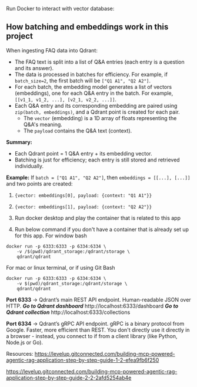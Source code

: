 Run Docker to interact with vector database:
## How batching and embeddings work in this project

When ingesting FAQ data into Qdrant:

- The FAQ text is split into a list of Q&A entries (each entry is a question and its answer).
- The data is processed in batches for efficiency. For example, if `batch_size=2`, the first batch will be `["Q1 A1", "Q2 A2"]`.
- For each batch, the embedding model generates a list of vectors (embeddings), one for each Q&A entry in the batch. For example, `[[v1_1, v1_2, ...], [v2_1, v2_2, ...]]`.
- Each Q&A entry and its corresponding embedding are paired using `zip(batch, embeddings)`, and a Qdrant point is created for each pair.
    - The `vector` (embedding) is a 1D array of floats representing the Q&A's meaning.
    - The `payload` contains the Q&A text (context).

**Summary:**
- Each Qdrant point = 1 Q&A entry + its embedding vector.
- Batching is just for efficiency; each entry is still stored and retrieved individually.

**Example:**
If `batch = ["Q1 A1", "Q2 A2"]`, then `embeddings = [[...], [...]]` and two points are created:
1. `{vector: embeddings[0], payload: {context: "Q1 A1"}}`
2. `{vector: embeddings[1], payload: {context: "Q2 A2"}}`

1. Run docker desktop and play the container that is related to this app
2. Run below command if you don't have a container that is already set up for this app.
For window bash
```
docker run -p 6333:6333 -p 6334:6334 \
    -v /$(pwd)/qdrant_storage:/qdrant/storage \
    qdrant/qdrant
```
For mac or linux terminal, or if using Git Bash
```
docker run -p 6333:6333 -p 6334:6334 \
    -v $(pwd)/qdrant_storage:/qdrant/storage \
    qdrant/qdrant
```
**Port 6333** → Qdrant’s main REST API endpoint. Human-readable JSON over HTTP.
***Go to Qdrant dashboard***
http://localhost:6333/dashboard
***Go to Qdrant collection***
http://localhost:6333/collections

**Port 6334** → Qdrant’s gRPC API endpoint. gRPC is a binary protocol from Google. Faster, more efficient than REST. You don't directly use it directly in a browser - instead, you connect to if from a client library (like Python, Node.js or Go).


Resources:
https://levelup.gitconnected.com/building-mcp-powered-agentic-rag-application-step-by-step-guide-1-2-efea9fb6f250

https://levelup.gitconnected.com/building-mcp-powered-agentic-rag-application-step-by-step-guide-2-2-2afd5254ab4e